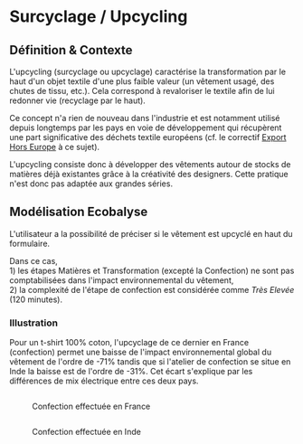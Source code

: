 # Surcyclage / Upcycling

## Définition & Contexte

L'upcycling (surcyclage ou upcyclage) caractérise la transformation par le haut d'un objet textile d'une plus faible valeur (un vêtement usagé, des chutes de tissu, etc.). Cela correspond à revaloriser le textile afin de lui redonner vie (recyclage par le haut).&#x20;

Ce concept n'a rien de nouveau dans l'industrie et est notamment utilisé depuis longtemps par les pays en voie de développement qui récupèrent une part significative des déchets textile européens (cf. le correctif [Export Hors Europe](https://fabrique-numerique.gitbook.io/ecobalyse/textile/complements-hors-acv/export-hors-europe) à ce sujet). &#x20;

L'upcycling consiste donc à développer des vêtements autour de stocks de matières déjà existantes grâce à la créativité des designers. Cette pratique n'est donc pas adaptée aux grandes séries.&#x20;

## Modélisation Ecobalyse

L'utilisateur a la possibilité de préciser si le vêtement est upcyclé en haut du formulaire.

Dans ce cas, \
1\) les étapes Matières et Transformation (excepté la Confection) ne sont pas comptabilisées dans l'impact environnemental du vêtement,\
2\) la complexité de l'étape de confection est considérée comme _Très Elevée_ (120 minutes).  &#x20;

### Illustration

Pour un t-shirt 100% coton, l'upcyclage de ce dernier en France (confection) permet une baisse de l'impact environnemental global du vêtement de l'ordre de -71% tandis que si l'atelier de confection se situe en Inde la baisse est de l'ordre de -31%. Cet écart s'explique par les différences de mix électrique entre ces deux pays.&#x20;

<div>

<figure><img src="../../.gitbook/assets/Impact (uPts) d&#x27;un t-shirt 100% coton (upcyclé ou non en France).png" alt=""><figcaption><p>Confection effectuée en France</p></figcaption></figure>

 

<figure><img src="../../.gitbook/assets/Impact (uPts) d&#x27;un t-shirt 100% coton (upcyclé ou non en Inde).png" alt=""><figcaption><p>Confection effectuée en Inde</p></figcaption></figure>

</div>

